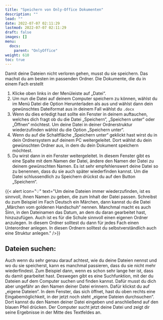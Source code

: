 ```yaml
---
title: "Speichern von Only-Office Dokumenten"
description: ""
lead: ""
date: 2022-07-07 02:11:29
lastmod: 2022-07-07 02:11:29
draft: false
images: []
menu:
  docs:
    parent: "OnlyOffice"
weight: 610
toc: true
---
```


Damit deine Dateien nicht verloren gehen, musst du sie speichern. Das machst du am besten im passenden Ordner. Die Dokumente, die du in einem Fach erstellt 

1. Klicke oben links in der Menüleiste auf „Datei“.
2. Um nun die Datei auf deinem Computer speichern zu können, 
   wählst du im Menü Datei die Option Herunterladen als aus und wählst dann dein gewünschtes 
   Dateiformat aus in deinem Fall wählst du `.docx`
3. Wenn du dies erledigt hast sollte ein Fenster in deinem auftauchen, welches dich fragt ob du die Datei „Speichern“, „Speichern unter“ oder „Öffnen“ möchtest.
   Um deine Datei in deiner Ordnerstruktur wiederzufinden wählst du die Option „Speichern unter“.
4. Wenn du auf die Schaltfläche „Speichern unter“ geklickt hast wirst du in dein Ordnersystem auf deinem PC weitergeleitet. Dort wählst du dein gewünschten Ordner aus, in dem du dein Dokument speichern möchtest.   
5. Du wirst dann in ein Fenster weitergeleitet. In diesem Fenster gibt es eine Spalte mit dem Namen der Datei, ändere den Namen der Datei zu deinem gewünschten Namen. Es ist sehr empfehlenswert deine Datei so zu benennen, dass du sie auch später wiederfinden kannst. Um die Datei schlussendlich zu Speichern drückst du auf den Button „Speichern“.

{{< alert icon="💡" text="Um deine Dateien immer wiederzufinden, ist es sinnvoll, ihnen Namen zu geben, die zum Inhalt der Datei passen. Schreibst du zum Beispiel im Fach Deutsch ein Märchen, dann kannst du die Datei „Märchen vom goldenen Handschuh“ nennen. Manchmal macht es auch Sinn, in den Dateinamen das Datum, an dem du daran gearbeitet hast, hinzuzufügen. Auch ist es für die Schule sinnvoll einen eigenen Ordner anzulegen. In diesem Ordner solltest du dann für jedes Fach einen Unterordner anlegen. In diesen Ordnern solltest du selbstverständlich auch eine Struktur anlegen." />}}

## Dateien suchen: 
Auch wenn du sehr genau darauf achtest, wie du deine Dateien nennst und wo du sie speicherst, kann es manchmal passieren, dass du sie nicht mehr wiederfindest. Zum Beispiel dann, wenn es schon sehr lange her ist, dass du damit gearbeitet hast. Deswegen gibt es eine Suchfunktion, mit der du Dateien auf dem Computer suchen und finden kannst. Dafür musst du dich aber ungefähr an den Namen deiner Datei erinnern. Dafür klickst du auf „eigene Dateien“. In dem Fenster, das sich öffnet, hast du oben rechts eine Eingabemöglichkeit, in der jetzt noch steht „eigene Dateien durchsuchen“. Dort kannst du den Namen deiner Datei eingeben und anschließend auf den blauen Pfeil drücken. Der Computer sucht jetzt deine Datei und zeigt dir seine Ergebnisse in der Mitte des Textfeldes an. 
